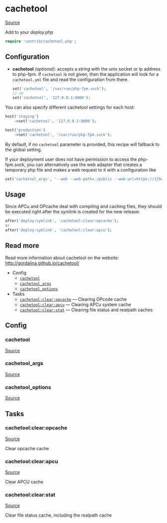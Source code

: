 <!-- DO NOT EDIT THIS FILE! -->
<!-- Instead edit contrib/cachetool.php -->
<!-- Then run bin/docgen -->

# cachetool

[Source](/contrib/cachetool.php)


Add to your _deploy.php_

```php
require 'contrib/cachetool.php';
```

## Configuration

- **cachetool** *(optional)*: accepts a *string* with the unix socket or ip address to php-fpm. If `cachetool` is not given, then the application will look for a `cachetool.yml` file and read the configuration from there.

    ```php
    set('cachetool', '/var/run/php-fpm.sock');
    // or
    set('cachetool', '127.0.0.1:9000');
    ```

You can also specify different cachetool settings for each host:
```php
host('staging')
    ->set('cachetool', '127.0.0.1:9000');

host('production')
    ->set('cachetool', '/var/run/php-fpm.sock');
```

By default, if no `cachetool` parameter is provided, this recipe will fallback to the global setting.

If your deployment user does not have permission to access the php-fpm.sock, you can alternatively use
the web adapter that creates a temporary php file and makes a web request to it with a configuration like
```php
set('cachetool_args', '--web --web-path=./public --web-url=https://{{hostname}}');
```

## Usage

Since APCu and OPcache deal with compiling and caching files, they should be executed right after the symlink is created for the new release:

```php
after('deploy:symlink', 'cachetool:clear:opcache');
or
after('deploy:symlink', 'cachetool:clear:apcu');
```

## Read more

Read more information about cachetool on the website:
http://gordalina.github.io/cachetool/


* Config
  * [`cachetool`](#cachetool)
  * [`cachetool_args`](#cachetool_args)
  * [`cachetool_options`](#cachetool_options)
* Tasks
  * [`cachetool:clear:opcache`](#cachetoolclearopcache) — Clearing OPcode cache
  * [`cachetool:clear:apcu`](#cachetoolclearapcu) — Clearing APCu system cache
  * [`cachetool:clear:stat`](#cachetoolclearstat) — Clearing file status and realpath caches

## Config
### cachetool
[Source](https://github.com/deployphp/deployer/search?q=%22cachetool%22+in%3Afile+language%3Aphp+path%3Acontrib+filename%3Acachetool.php)



### cachetool_args
[Source](https://github.com/deployphp/deployer/search?q=%22cachetool_args%22+in%3Afile+language%3Aphp+path%3Acontrib+filename%3Acachetool.php)



### cachetool_options
[Source](https://github.com/deployphp/deployer/search?q=%22cachetool_options%22+in%3Afile+language%3Aphp+path%3Acontrib+filename%3Acachetool.php)




## Tasks
### cachetool:clear:opcache
[Source](https://github.com/deployphp/deployer/search?q=%22cachetool%3Aclear%3Aopcache%22+in%3Afile+language%3Aphp+path%3Acontrib+filename%3Acachetool.php)

Clear opcache cache

### cachetool:clear:apcu
[Source](https://github.com/deployphp/deployer/search?q=%22cachetool%3Aclear%3Aapcu%22+in%3Afile+language%3Aphp+path%3Acontrib+filename%3Acachetool.php)

Clear APCU cache

### cachetool:clear:stat
[Source](https://github.com/deployphp/deployer/search?q=%22cachetool%3Aclear%3Astat%22+in%3Afile+language%3Aphp+path%3Acontrib+filename%3Acachetool.php)

Clear file status cache, including the realpath cache


